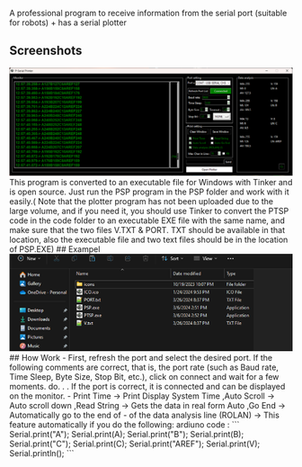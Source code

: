 A professional program to receive information from the serial port (suitable for robots) + has a serial plotter
## Screenshots
<img src="img/1.png" />
This program is converted to an executable file for Windows with Tinker and is open source. Just run the PSP program in the PSP folder and work with it easily.( Note that the plotter program has not been uploaded due to the large volume, and if you need it, you should use Tinker to convert the PTSP code in the code folder to an executable EXE file with the same name, and make sure that the two files V.TXT & PORT. TXT should be available in that location, also the executable file and two text files should be in the location of PSP.EXE)
## Exampel
<img src="img/2.png" />
## How Work
- First, refresh the port and select the desired port. If the following comments are correct, that is, the port rate (such as Baud rate, Time Sleep, Byte Size, Stop Bit, etc.), click on connect and wait for a few moments. do. . . If the port is correct, it is connected and can be displayed on the monitor.
- Print Time -> Print Display System Time ,Auto Scroll -> Auto scroll down ,Read String -> Gets the data in real form Auto ,Go End -> Automatically go to the end of
- of the data analysis line (ROLAN) -> This feature automatically if you do the following: ardiuno code :
```
Serial.print("A"); Serial.print(A); Serial.print("B"); Serial.print(B); Serial.print("C"); Serial.print(C); Serial.print("AREF"); Serial.print(V); Serial.println();
```
